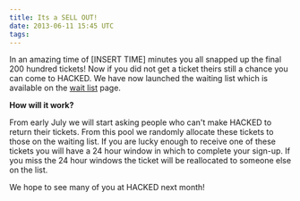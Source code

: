 ```yaml
---
title: Its a SELL OUT!
date: 2013-06-11 15:45 UTC
tags:
---
```


In an amazing time of [INSERT TIME] minutes you all snapped up the final 200 hundred tickets! Now if you did not get a ticket theirs 
still a chance you can come to HACKED. We have now launched the waiting list which is available on the <a href="/waitlist">wait list</a> page.

**How will it work?**

From early July we will start asking people who can't make HACKED to return their tickets. From this pool we randomly allocate these tickets to those on the waiting list. If you are lucky enough to receive one of these tickets you will have a 24 hour window in which to complete your sign-up. If you miss the 24 hour windows the ticket will be reallocated to someone else on the list.

We hope to see many of you at HACKED next month!